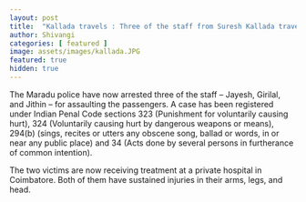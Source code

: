 ```yaml
---
layout: post
title:  "Kallada travels : Three of the staff from Suresh Kallada travels have been arrested for assaulting the passengers."
author: Shivangi
categories: [ featured ]
image: assets/images/kallada.JPG
featured: true
hidden: true
---
```

The Maradu police have now arrested three of the staff – Jayesh, Girilal, and Jithin – for assaulting the passengers. A case has been registered under Indian Penal Code sections 323 (Punishment for voluntarily causing hurt), 324 (Voluntarily causing hurt by dangerous weapons or means), 294(b) (sings, recites or utters any obscene song, ballad or words, in or near any public place) and 34 (Acts done by several persons in furtherance of common intention).

The two victims are now receiving treatment at a private hospital in Coimbatore. Both of them have sustained injuries in their arms, legs, and head. 
 

